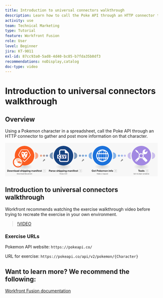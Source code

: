 ```yaml
---
title: Introduction to universal connectors walkthrough
description: Learn how to call the Poke API through an HTTP connector to gather and post information on a Pokemon character, all in [!DNL Adobe Workfront Fusion].
activity: use
team: Technical Marketing
type: Tutorial
feature: Workfront Fusion
role: User
level: Beginner
jira: KT-9011
exl-id: 87cc93a0-5ad8-4d40-bc85-b7fda35b0df3
recommendations: noDisplay,catalog
doc-type: video
---
```

# Introduction to universal connectors walkthrough

## Overview

Using a Pokemon character in a spreadsheet, call the Poke API through an HTTP connector to gather and post more information on that character.

![An image of the Fusion scenario](assets/universal-connectors-and-routing-1.png)

## Introduction to universal connectors walkthrough

Workfront recommends watching the exercise walkthrough video before trying to recreate the exercise in your own environment. 

>[!VIDEO](https://video.tv.adobe.com/v/335270/?quality=12&learn=on)

### Exercise URLs

Pokemon API website: `https://pokeapi.co/`

URL for exercise: `https://pokeapi.co/api/v2/pokemon/{Character}`


## Want to learn more? We recommend the following:

[Workfront Fusion documentation](https://experienceleague.adobe.com/docs/workfront/using/adobe-workfront-fusion/workfront-fusion-2.html?lang=en)
